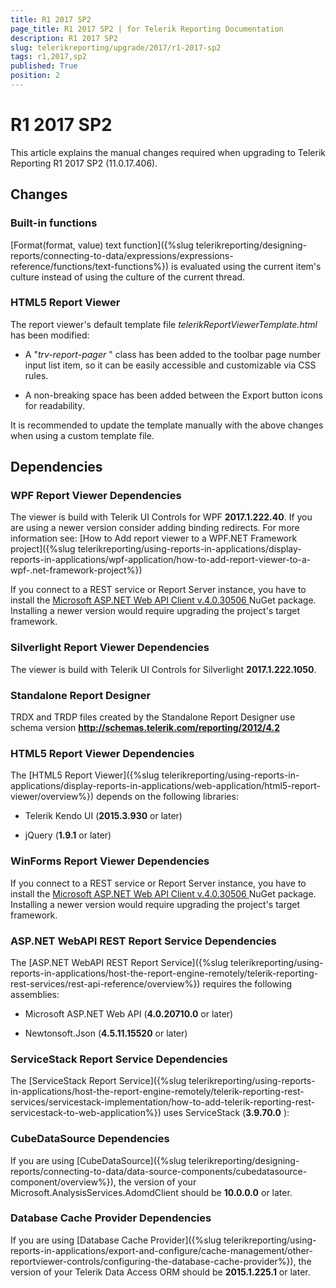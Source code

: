 ```yaml
---
title: R1 2017 SP2
page_title: R1 2017 SP2 | for Telerik Reporting Documentation
description: R1 2017 SP2
slug: telerikreporting/upgrade/2017/r1-2017-sp2
tags: r1,2017,sp2
published: True
position: 2
---
```


# R1 2017 SP2



This article explains the manual changes required when upgrading to Telerik Reporting R1 2017 SP2 (11.0.17.406).

## Changes

### Built-in functions

[Format(format, value) text function]({%slug telerikreporting/designing-reports/connecting-to-data/expressions/expressions-reference/functions/text-functions%}) is evaluated using the current item's culture                instead of using the culture of the current thread.             

### HTML5 Report Viewer

The report viewer's default template file *telerikReportViewerTemplate.html*  has been modified:         

* A "*trv-report-pager* " class has been added to the toolbar page number input list item,                so it can be easily accessible and customizable via CSS rules.             

* A non-breaking space has been added between the Export button icons for readability.             

It is recommended to update the template manually with the above changes when using a custom template file.         

## Dependencies

### WPF Report Viewer Dependencies

The viewer is build with Telerik UI Controls for WPF __2017.1.222.40__. If you are using a newer version consider adding binding redirects. For more information see:               [How to Add report viewer to a WPF.NET Framework project]({%slug telerikreporting/using-reports-in-applications/display-reports-in-applications/wpf-application/how-to-add-report-viewer-to-a-wpf-.net-framework-project%})

If you connect to a REST service or Report Server instance, you have to install the                [                   Microsoft ASP.NET Web API Client v.4.0.30506                 ](                   https://www.nuget.org/packages/Microsoft.AspNet.WebApi.Client/4.0.30506                 )  NuGet package. Installing a newer version would require upgrading the project's target framework.             

### Silverlight Report Viewer Dependencies

The viewer is build with Telerik UI Controls for Silverlight __2017.1.222.1050__.             

### Standalone Report Designer

TRDX and TRDP files created by the Standalone Report Designer use schema version __http://schemas.telerik.com/reporting/2012/4.2__ 

### HTML5 Report Viewer Dependencies

The [HTML5 Report Viewer]({%slug telerikreporting/using-reports-in-applications/display-reports-in-applications/web-application/html5-report-viewer/overview%}) depends on the following libraries:             

* Telerik Kendo UI (__2015.3.930__  or later)                 

* jQuery (__1.9.1__  or later)                 

### WinForms Report Viewer Dependencies

If you connect to a REST service or Report Server instance, you have to install the                [                   Microsoft ASP.NET Web API Client v.4.0.30506                 ](                   https://www.nuget.org/packages/Microsoft.AspNet.WebApi.Client/4.0.30506                 )  NuGet package. Installing a newer version would require upgrading the project's target framework.             

### ASP.NET WebAPI REST Report Service Dependencies

The [ASP.NET WebAPI REST Report Service]({%slug telerikreporting/using-reports-in-applications/host-the-report-engine-remotely/telerik-reporting-rest-services/rest-api-reference/overview%}) requires the following assemblies:             

* Microsoft ASP.NET Web API (__4.0.20710.0__  or later)                 

* Newtonsoft.Json (__4.5.11.15520__  or later)                 

### ServiceStack Report Service Dependencies

The [ServiceStack Report Service]({%slug telerikreporting/using-reports-in-applications/host-the-report-engine-remotely/telerik-reporting-rest-services/servicestack-implementation/how-to-add-telerik-reporting-rest-servicestack-to-web-application%}) uses               ServiceStack (__3.9.70.0__ ):             

### CubeDataSource Dependencies

If you are using [CubeDataSource]({%slug telerikreporting/designing-reports/connecting-to-data/data-source-components/cubedatasource-component/overview%}), the version of your               Microsoft.AnalysisServices.AdomdClient should be __10.0.0.0__  or later.             

### Database Cache Provider Dependencies

If you are using [Database Cache Provider]({%slug telerikreporting/using-reports-in-applications/export-and-configure/cache-management/other-reportviewer-controls/configuring-the-database-cache-provider%}), the version of your               Telerik Data Access ORM should be __2015.1.225.1__  or later.

